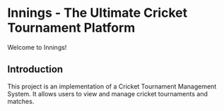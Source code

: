 # Innings - The Ultimate Cricket Tournament Platform

Welcome to Innings!

## Introduction

This project is an implementation of a Cricket Tournament Management System. It allows users to view and manage cricket tournaments and matches.
